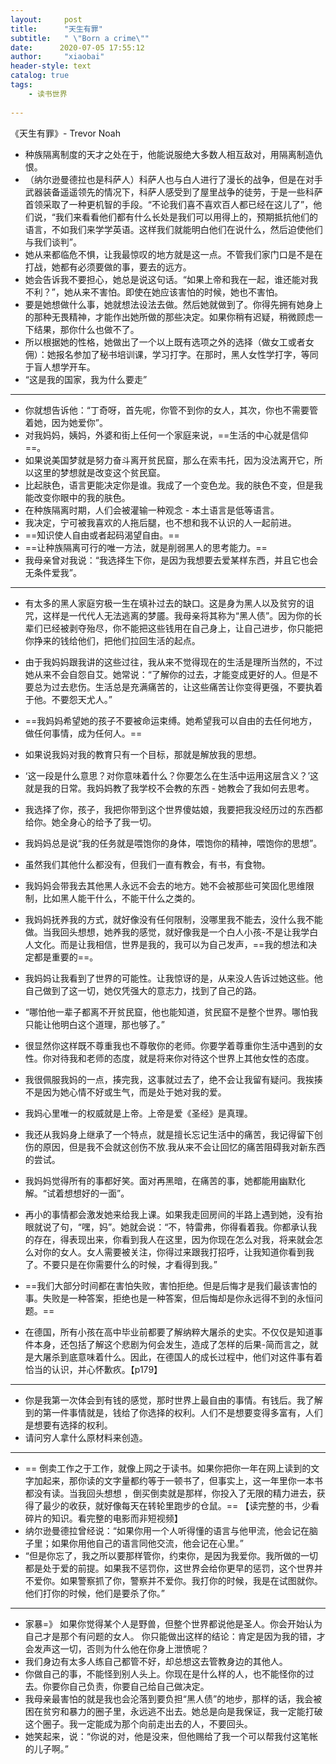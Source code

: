 ```yaml
---
layout:     post
title:      "天生有罪"
subtitle:   " \"Born a crime\""
date:      2020-07-05 17:55:12 
author:     "xiaobai"
header-style: text
catalog: true
tags:
    - 读书世界
     
---
```

《天生有罪》- Trevor Noah
 

- 种族隔离制度的天才之处在于，他能说服绝大多数人相互敌对，用隔离制造仇恨。
- （纳尔逊曼德拉也是科萨人）科萨人也与白人进行了漫长的战争，但是在对手武器装备遥遥领先的情况下，科萨人感受到了屋里战争的徒劳，于是一些科萨首领采取了一种更机智的手段。“不论我们喜不喜欢百人都已经在这儿了”，他们说，“我们来看看他们都有什么长处是我们可以用得上的，预期抵抗他们的语言，不如我们来学学英语。这样我们就能明白他们在说什么，然后迫使他们与我们谈判”。
-  她从来都临危不惧，让我最惊叹的地方就是这一点。不管我们家门口是不是在打战，她都有必须要做的事，要去的远方。
- 她会告诉我不要担心，她总是说这句话。“如果上帝和我在一起，谁还能对我不利？”，她从来不害怕。即使在她应该害怕的时候，她也不害怕。
- 要是她想做什么事，她就想法设法去做。然后她就做到了。你得先拥有她身上的那种无畏精神，才能作出她所做的那些决定。如果你稍有迟疑，稍微顾虑一下结果，那你什么也做不了。
- 所以根据她的性格，她做出了一个以上既有选项之外的选择（做女工或者女佣）：她报名参加了秘书培训课，学习打字。在那时，黑人女性学打字，等同于盲人想学开车。
- “这是我的国家，我为什么要走”


---- 
-  你就想告诉他：“丁奇呀，首先呢，你管不到你的女人，其次，你也不需要管着她，因为她爱你”。
- 对我妈妈，姨妈，外婆和街上任何一个家庭来说，==生活的中心就是信仰==。
-  如果说美国梦就是努力奋斗离开贫民窟，那么在索韦托，因为没法离开它，所以这里的梦想就是改变这个贫民窟。
- 比起肤色，语言更能决定你是谁。我成了一个变色龙。我的肤色不变，但是我能改变你眼中的我的肤色。
- 在种族隔离时期，人们会被灌输一种观念 - 本土语言是低等语言。
- 我决定，宁可被我喜欢的人拖后腿，也不想和我不认识的人一起前进。
- ==知识使人自由或者起码渴望自由。==
- ==让种族隔离可行的唯一方法，就是削弱黑人的思考能力。==
- 我母亲曾对我说：“我选择生下你，是因为我想要去爱某样东西，并且它也会无条件爱我”。



----
-  有太多的黑人家庭穷极一生在填补过去的缺口。这是身为黑人以及贫穷的诅咒，这样是一代代人无法逃离的梦靥。我母亲将其称为“黑人债”。因为你的长辈们已经被剥夺殆尽，你不能把这些钱用在自己身上，让自己进步，你只能把你挣来的钱给他们，把他们拉回生活的起点。
- 由于我妈妈跟我讲的这些过往，我从来不觉得现在的生活是理所当然的，不过她从来不会自怨自艾。她常说：“了解你的过去，才能变成更好的人。但是不要总为过去悲伤。生活总是充满痛苦的，让这些痛苦让你变得更强，不要执着于他。不要怨天尤人。”
- ==我妈妈希望她的孩子不要被命运束缚。她希望我可以自由的去任何地方，做任何事情，成为任何人。==
- 如果说我妈对我的教育只有一个目标，那就是解放我的思想。
- ‘这一段是什么意思？对你意味着什么？你要怎么在生活中运用这层含义？’这就是我的日常。我妈妈教了我学校不会教的东西 - 她教会了我如何去思考。
- 我选择了你，孩子，我把你带到这个世界傻姑娘，我要把我没经历过的东西都给你。她全身心的给予了我一切。
- 我妈妈总是说“我的任务就是喂饱你的身体，喂饱你的精神，喂饱你的思想”。
- 虽然我们其他什么都没有，但我们一直有教会，有书，有食物。
- 我妈妈会带我去其他黑人永远不会去的地方。她不会被那些可笑固化思维限制，比如黑人能干什么，不能干什么之类的。
- 我妈妈抚养我的方式，就好像没有任何限制，没哪里我不能去，没什么我不能做。当我回头想想，她养我的感觉，就好像我是一个白人小孩-不是让我学白人文化。而是让我相信，世界是我的，我可以为自己发声，==我的想法和决定都是重要的==。
- 我妈妈让我看到了世界的可能性。让我惊讶的是，从来没人告诉过她这些。他自己做到了这一切，她仅凭强大的意志力，找到了自己的路。
- “哪怕他一辈子都离不开贫民窟，他也能知道，贫民窟不是整个世界。哪怕我只能让他明白这个道理，那也够了。”
- 很显然你这样既不尊重我也不尊敬你的老师。你要学着尊重你生活中遇到的女性。你对待我和老师的态度，就是将来你对待这个世界上其他女性的态度。
- 我很佩服我妈的一点，揍完我，这事就过去了，绝不会让我留有疑问。我挨揍不是因为她心情不好或生气，而是处于她对我的爱。
- 我妈心里唯一的权威就是上帝。上帝是爱《圣经》是真理。
- 我还从我妈身上继承了一个特点，就是擅长忘记生活中的痛苦，我记得留下创伤的原因，但是我不会就这创伤不放.我从来不会让回忆的痛苦阻碍我对新东西的尝试。
- 我妈妈觉得所有的事都好笑。面对再黑暗，在痛苦的事，她都能用幽默化解。“试着想想好的一面”。
- 再小的事情都会激发她来给我上课。如果我走回房间的半路上遇到她，没有抬眼就说了句，“嘿，妈”。她就会说：“不，特雷弗，你得看着我。你都承认我的存在，得表现出来，你看到我人在这里，因为你现在怎么对我，将来就会怎么对你的女人。女人需要被关注，你得过来跟我打招呼，让我知道你看到我了。不要只是在你需要什么的时候，才看得到我。”
- ==我们大部分时间都在害怕失败，害怕拒绝。但是后悔才是我们最该害怕的事。失败是一种答案，拒绝也是一种答案，但后悔却是你永远得不到的永恒问题。==

- 在德国，所有小孩在高中毕业前都要了解纳粹大屠杀的史实。不仅仅是知道事件本身，还包括了解这个悲剧为何会发生，造成了怎样的后果-简而言之，就是大屠杀到底意味着什么。因此，在德国人的成长过程中，他们对这件事有着恰当的认识，并心怀歉疚。【p179】
---
- 你是我第一次体会到有钱的感觉，那时世界上最自由的事情。有钱后。我了解到的第一件事情就是，钱给了你选择的权利。人们不是想要变得多富有，人们是想要有选择的权利。
- 请问穷人拿什么原材料来创造。



---
- == 倒卖工作之于工作，就像上网之于读书。如果你把你一年在网上读到的文字加起来，那你读的文字量都约等于一顿书了，但事实上，这一年里你一本书都没有读。当我回头想想 ，倒买倒卖就是那样，你投入了无限的精力进去，获得了最少的收获，就好像每天在转轮里跑步的仓鼠。== 【读完整的书，少看碎片的知识。看完整的电影而非短视频】
- 纳尔逊曼德拉曾经说：“如果你用一个人听得懂的语言与他甲流，他会记在脑子里；如果你用他自己的语言同他交流，他会记在心里。”
- “但是你忘了，我之所以要那样管你，约束你，是因为我爱你。我所做的一切都是处于爱的前提。如果我不惩罚你，这世界会给你更早的惩罚，这个世界并不爱你。如果警察抓了你，警察并不爱你。我打你的时候，我是在试图就你。他们打你的时候，他们是要杀了你。”

---


- 家暴=》 如果你觉得某个人是野兽，但整个世界都说他是圣人。你会开始认为自己才是那个有问题的女人。 你只能做出这样的结论：肯定是因为我的错，才会发声这一切，否则为什么他在你身上泄愤呢？
-  我们身边有太多人练自己都管不好，却总想这去管教身边的其他人。
- 你做自己的事，不能怪到别人头上。你现在是什么样的人，也不能怪你的过去。你要你自己负责，你要自己给自己做决定。
- 我母亲最害怕的就是我也会沦落到要负担“黑人债”的地步，那样的话，我会被困在贫穷和暴力的圈子里，永远逃不出去。她总是向是我保证，我一定能打破这个圈子。我一定能成为那个向前走出去的人，不要回头。
- 她笑起来，说：“你说的对，他是没来，但他赐给了我一个可以帮我付这笔帐的儿子啊。”










